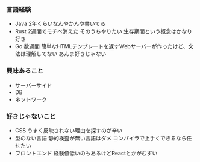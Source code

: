 
<!--
**yuyuyuyu0111/yuyuyuyu0111** is a ✨ _special_ ✨ repository because its `README.md` (this file) appears on your GitHub profile.

Here are some ideas to get you started:

- 🔭 I’m currently working on ...
- 🌱 I’m currently learning ...
- 👯 I’m looking to collaborate on ...
- 🤔 I’m looking for help with ...
- 💬 Ask me about ...
- 📫 How to reach me: ...
- 😄 Pronouns: ...
- ⚡ Fun fact: ...
-->
### 言語経験
- Java 2年くらいなんやかんや書いてる
- Rust 2週間でモチベ消えた そのうちやりたい 生存期間という概念はかなり好き
- Go 数週間 簡単なHTMLテンプレートを返すWebサーバーが作ったけど、文法は理解してない あんま好きじゃない

### 興味あること
- サーバーサイド
- DB
- ネットワーク

### 好きじゃないこと
- CSS うまく反映されない理由を探すのが辛い
- 型のない言語 静的検査が無い言語はダメ コンパイラで上手くできるなら任せたい
- フロントエンド 経験値低いのもあるけどReactとかがむずい
